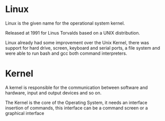 # Linux

Linux is the given name for the operational system kernel.

Released at 1991 for Linus Torvalds based on a UNIX distribution.

Linux already had some improvement over the Unix Kernel, there was support for hard drive, screen, keyboard and serial ports, a file system and were able to run bash and gcc both command interpreters.

# Kernel

A kernel is responsible for the communication between software and hardware, input and output devices and so on.

The Kernel is the core of the Operating System, it needs an interface
insertion of commands, this interface can be a command screen or
a graphical interface